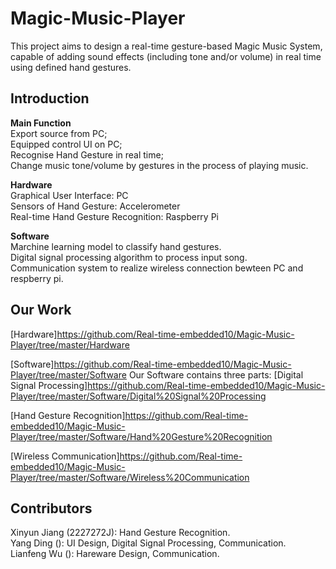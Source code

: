 Magic-Music-Player
==
This project aims to design a real-time gesture-based Magic Music System, capable of adding sound effects (including tone and/or volume) in real time using defined hand gestures.

Introduction
--
**Main Function**<br>
Export source from PC; <br>
Equipped control UI on PC; <br>
Recognise Hand Gesture in real time; <br>
Change music tone/volume by gestures in the process of playing music.<br>

**Hardware**<br>
Graphical User Interface: PC<br>
Sensors of Hand Gesture: Accelerometer<br>
Real-time Hand Gesture Recognition: Raspberry Pi<br>

**Software**<br>
Marchine learning model to classify hand gestures.<br>
Digital signal processing algorithm to process input song.<br>
Communication system to realize wireless connection bewteen PC and respberry pi.<br>

Our Work
--
[Hardware]<https://github.com/Real-time-embedded10/Magic-Music-Player/tree/master/Hardware>

[Software]<https://github.com/Real-time-embedded10/Magic-Music-Player/tree/master/Software>
Our Software contains three parts:
[Digital Signal Processing]<https://github.com/Real-time-embedded10/Magic-Music-Player/tree/master/Software/Digital%20Signal%20Processing>

[Hand Gesture Recognition]<https://github.com/Real-time-embedded10/Magic-Music-Player/tree/master/Software/Hand%20Gesture%20Recognition>

[Wireless Communication]<https://github.com/Real-time-embedded10/Magic-Music-Player/tree/master/Software/Wireless%20Communication>


Contributors
--
Xinyun Jiang (2227272J): Hand Gesture Recognition.<br>
Yang Ding (): UI Design, Digital Signal Processing, Communication. <br>
Lianfeng Wu (): Hareware Design, Communication. <br>




